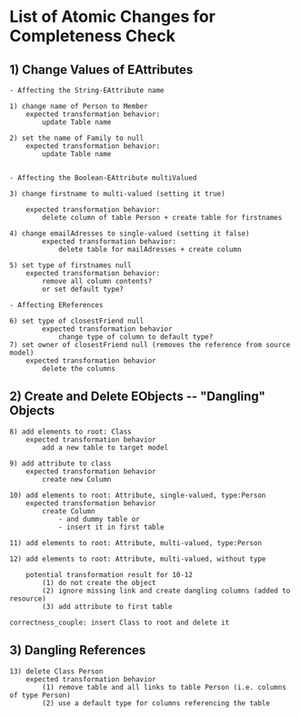 # List of Atomic Changes for Completeness Check

## 1) Change Values of EAttributes
	
	- Affecting the String-EAttribute name
	
	1) change name of Person to Member
		expected transformation behavior:
			update Table name

	2) set the name of Family to null
		expected transformation behavior:
			update Table name

	
	- Affecting the Boolean-EAttribute multiValued
	
	3) change firstname to multi-valued (setting it true)

		expected transformation behavior:
			delete column of table Person + create table for firstnames

	4) change emailAdresses to single-valued (setting it false)
			expected transformation behavior:
				delete table for mailAdresses + create column
	
	5) set type of firstnames null
		expected transformation behavior:
			remove all column contents?
			or set default type?
			
	- Affecting EReferences 

	6) set type of closestFriend null
			expected transformation behavior
				change type of column to default type?
	7) set owner of closestFriend null (removes the reference from source model)
		expected transformation behavior
			delete the columns
	



## 2) Create and Delete EObjects -- "Dangling" Objects

	8) add elements to root: Class
		expected transformation behavior
			add a new table to target model
			
	9) add attribute to class
		expected transformation behavior
			create new Column
	
	10) add elements to root: Attribute, single-valued, type:Person
		expected transformation behavior
			create Column 
				- and dummy table or
				- insert it in first table 

	11) add elements to root: Attribute, multi-valued, type:Person
	
	12) add elements to root: Attribute, multi-valued, without type
	
		potential transformation result for 10-12
			(1) do not create the object
			(2) ignore missing link and create dangling columns (added to resource)
			(3) add attribute to first table
			
	correctness_couple: insert Class to root and delete it

## 3) Dangling References
	13) delete Class Person
		expected transformation behavior
			(1) remove table and all links to table Person (i.e. columns of type Person)
			(2) use a default type for columns referencing the table

